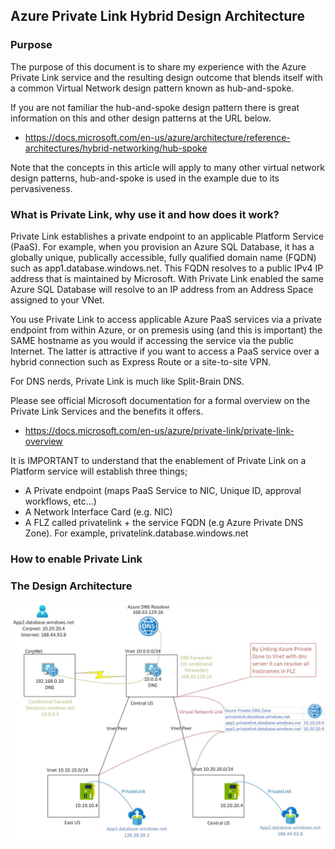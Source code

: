 ## Azure Private Link Hybrid Design Architecture

### Purpose

The purpose of this document is to share my experience with the Azure Private Link service and the resulting design outcome that blends itself with a common Virtual Network design pattern known as hub-and-spoke.

If you are not familiar the hub-and-spoke design pattern there is great information on this and other design patterns at the URL below.

- https://docs.microsoft.com/en-us/azure/architecture/reference-architectures/hybrid-networking/hub-spoke

Note that the concepts in this article will apply to many other virtual network design patterns, hub-and-spoke is used in the example due to its pervasiveness.

### What is Private Link, why use it and how does it work?

Private Link establishes a private endpoint to an applicable Platform Service (PaaS). For example, when you provision an Azure SQL Database, it has a globally unique, publically accessible, fully qualified domain name (FQDN) such as app1.database.windows.net. This FQDN resolves to a public IPv4 IP address that is maintained by Microsoft. With Private Link enabled the same Azure SQL Database will resolve to an IP address from an Address Space assigned to your VNet. 

You use Private Link to access applicable Azure PaaS services via a private endpoint from within Azure, or on premesis using (and this is important) the SAME hostname as you would if accessing the service via the public Internet. The latter is attractive if you want to access a PaaS service over a hybrid connection such as Express Route or a site-to-site VPN.

For DNS nerds, Private Link is much like Split-Brain DNS.

Please see official Microsoft documentation for a formal overview on the Private Link Services and the benefits it offers.

- https://docs.microsoft.com/en-us/azure/private-link/private-link-overview

It is IMPORTANT to understand that the enablement of Private Link on a Platform service will establish three things;

- A Private endpoint (maps PaaS Service to NIC, Unique ID, approval workflows, etc...)
- A Network Interface Card (e.g. NIC)
- A FLZ called privatelink + the service FQDN (e.g Azure Private DNS Zone). For example, privatelink.database.windows.net

### How to enable Private Link

### The Design Architecture

![GitHub Logo](/PrivateLink.jpg)